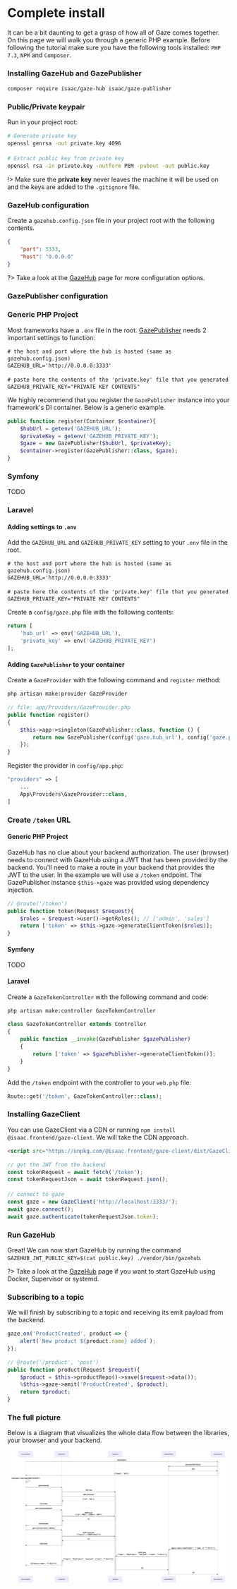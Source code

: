 # Complete install

It can be a bit daunting to get a grasp of how all of Gaze comes together. On this page we will walk you through a generic PHP example. Before following the tutorial make sure you have the following tools installed: `PHP 7.3`, `NPM` and `Composer`.

### Installing GazeHub and GazePublisher
```bash
composer require isaac/gaze-hub isaac/gaze-publisher
```

### Public/Private keypair

Run in your project root:
```bash
# Generate private key
openssl genrsa -out private.key 4096

# Extract public key from private key
openssl rsa -in private.key -outform PEM -pubout -out public.key
```

!> Make sure the **private key** never leaves the machine it will be used on and the keys are added to the `.gitignore` file.

### GazeHub configuration
Create a `gazehub.config.json` file in your project root with the following contents.
```json
{
    "port": 3333,
    "host": "0.0.0.0"
}
```

?> Take a look at the [GazeHub](gazehub) page for more configuration options.

### GazePublisher configuration

<!-- tabs:start -->

### **Generic PHP Project**

Most frameworks have a `.env` file in the root.
[GazePublisher](gazepublisher) needs 2 important settings to function:

```env
# the host and port where the hub is hosted (same as gazehub.config.json)
GAZEHUB_URL='http://0.0.0.0:3333'

# paste here the contents of the 'private.key' file that you generated
GAZEHUB_PRIVATE_KEY="PRIVATE KEY CONTENTS"
```

We highly recommend that you register the `GazePublisher` instance into your framework's DI container. Below is a generic example.

```php
public function register(Container $container){
    $hubUrl = getenv('GAZEHUB_URL');
    $privateKey = getenv('GAZEHUB_PRIVATE_KEY');
    $gaze = new GazePublisher($hubUrl, $privateKey);
    $container->register(GazePublisher::class, $gaze);
}
```

### **Symfony**

TODO

### **Laravel**


#### Adding settings to `.env`

Add the `GAZEHUB_URL` and `GAZEHUB_PRIVATE_KEY` setting to your `.env` file in the root.

```env
# the host and port where the hub is hosted (same as gazehub.config.json)
GAZEHUB_URL='http://0.0.0.0:3333'

# paste here the contents of the 'private.key' file that you generated
GAZEHUB_PRIVATE_KEY="PRIVATE KEY CONTENTS"
```

Create a `config/gaze.php` file with the following contents:

```php
return [
    'hub_url' => env('GAZEHUB_URL'),
    'private_key' => env('GAZEHUB_PRIVATE_KEY')
];
```

#### Adding `GazePublisher` to your container

Create a `GazeProvider` with the following command and `register` method:

```bash
php artisan make:provider GazeProvider
```

```php
// file: app/Providers/GazeProvider.php
public function register()
{
    $this->app->singleton(GazePublisher::class, function () {
        return new GazePublisher(config('gaze.hub_url'), config('gaze.private_key'));
    });
}
```

Register the provider in `config/app.php`:
```php
"providers" => [
    ...
    App\Providers\GazeProvider::class,
]
```

<!-- tabs:end -->


### Create `/token` URL

<!-- tabs:start -->

#### **Generic PHP Project**

GazeHub has no clue about your backend authorization. The user (browser) needs to connect with GazeHub using a JWT that has been provided by the backend. You'll need to make a route in your backend that provides the JWT to the user. In the example we will use a `/token` endpoint. The GazePublisher instance `$this->gaze` was provided using dependency injection.

```php
// @route('/token')
public function token(Request $request){
    $roles = $request->user()->getRoles(); // ['admin', 'sales']
    return ['token' => $this->gaze->generateClientToken($roles)];
}
```

#### **Symfony**

TODO

#### **Laravel**

Create a `GazeTokenController` with the following command and code:

```bash
php artisan make:controller GazeTokenController
```

```php
class GazeTokenController extends Controller
{
    public function __invoke(GazePublisher $gazePublisher)
    {
        return ['token' => $gazePublisher->generateClientToken()];
    }
}
```

Add the `/token` endpoint with the controller to your `web.php` file:
```php
Route::get('/token', GazeTokenController::class);
```

<!-- tabs:end -->



### Installing GazeClient

You can use GazeClient via a CDN or running `npm install @isaac.frontend/gaze-client`. We will take the CDN approach.

```html
<script src="https://unpkg.com/@isaac.frontend/gaze-client/dist/GazeClient.js"></script>
```

```js
// get the JWT from the backend
const tokenRequest = await fetch('/token');
const tokenRequestJson = await tokenRequest.json();

// connect to gaze
const gaze = new GazeClient('http://localhost:3333/');
await gaze.connect();
await gaze.authenticate(tokenRequestJson.token);
```

### Run GazeHub

Great! We can now start GazeHub by running the command `GAZEHUB_JWT_PUBLIC_KEY=$(cat public.key) ./vendor/bin/gazehub`.

?> Take a look at the [GazeHub](gazehub) page if you want to start GazeHub using Docker, Supervisor or systemd.

### Subscribing to a topic

We will finish by subscribing to a topic and receiving its emit payload from the backend.

```js
gaze.on('ProductCreated', product => {
    alert(`New product ${product.name} added`);
});
```

```php
// @route('/product', 'post')
public function product(Request $request){
    $product = $this->productRepo()->save($request->data());
    %$this->gaze->emit('ProductCreated', $product);
    return $product;
}
```

### The full picture

Below is a diagram that visualizes the whole data flow between the libraries, your browser and your backend.

![Diagram](diagram.svg)